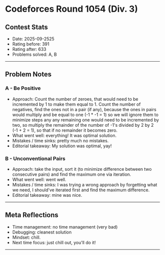 # Codeforces Round 1054 (Div. 3)

## Contest Stats
- Date: 2025-09-2525
- Rating before: 391
- Rating after: 633
- Problems solved: A, B

---

## Problem Notes

### A - Be Positive
- Approach: Count the number of zeroes, that would need to be incremented by 1 to make them equal to 1. Count the number of negatives, find the ones not in a pair (if any), because the ones in pairs would multiply and be equal to one (-1 * -1 = 1) so we will ignore them to minimize steps any any remaining one would need to be incremented by two, so multiply the remainder of the number of -1's divided by 2 by 2 (-1 + 2 = 1), so that if no remainder it becomes zero.
- What went well: everything! It was optimal solution.
- Mistakes / time sinks: pretty much no mistakes.
- Editorial takeaway: My solution was optimal, yay!

### B - Unconventional Pairs
- Approach: take the input, sort it (to minimize difference between two consecutive pairs) and find the maximum one via iteration.
- What went well: went well.
- Mistakes / time sinks: I was trying a wrong approach by forgetting what we need, I should've iterated first and find the maximum difference.
- Editorial takeaway: mine was nice.

---

## Meta Reflections
- Time management: no time management (very bad)
- Debugging: cleanest solution
- Mindset: chill.
- Next time focus: just chill out, you'll do it!

---
